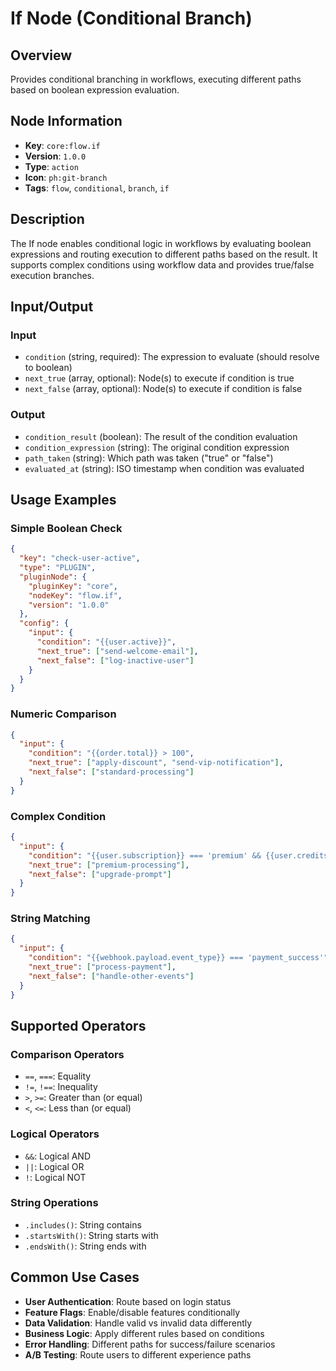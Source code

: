 # If Node (Conditional Branch)

## Overview

Provides conditional branching in workflows, executing different paths based on boolean expression evaluation.

## Node Information

- **Key**: `core:flow.if`
- **Version**: `1.0.0`
- **Type**: `action`
- **Icon**: `ph:git-branch`
- **Tags**: `flow`, `conditional`, `branch`, `if`

## Description

The If node enables conditional logic in workflows by evaluating boolean expressions and routing execution to different paths based on the result. It supports complex conditions using workflow data and provides true/false execution branches.

## Input/Output

### Input
- `condition` (string, required): The expression to evaluate (should resolve to boolean)
- `next_true` (array, optional): Node(s) to execute if condition is true
- `next_false` (array, optional): Node(s) to execute if condition is false

### Output
- `condition_result` (boolean): The result of the condition evaluation
- `condition_expression` (string): The original condition expression
- `path_taken` (string): Which path was taken ("true" or "false")
- `evaluated_at` (string): ISO timestamp when condition was evaluated

## Usage Examples

### Simple Boolean Check
```json
{
  "key": "check-user-active",
  "type": "PLUGIN",
  "pluginNode": {
    "pluginKey": "core",
    "nodeKey": "flow.if",
    "version": "1.0.0"
  },
  "config": {
    "input": {
      "condition": "{{user.active}}",
      "next_true": ["send-welcome-email"],
      "next_false": ["log-inactive-user"]
    }
  }
}
```

### Numeric Comparison
```json
{
  "input": {
    "condition": "{{order.total}} > 100",
    "next_true": ["apply-discount", "send-vip-notification"],
    "next_false": ["standard-processing"]
  }
}
```

### Complex Condition
```json
{
  "input": {
    "condition": "{{user.subscription}} === 'premium' && {{user.credits}} > 0",
    "next_true": ["premium-processing"],
    "next_false": ["upgrade-prompt"]
  }
}
```

### String Matching
```json
{
  "input": {
    "condition": "{{webhook.payload.event_type}} === 'payment_success'",
    "next_true": ["process-payment"],
    "next_false": ["handle-other-events"]
  }
}
```

## Supported Operators

### Comparison Operators
- `==`, `===`: Equality
- `!=`, `!==`: Inequality  
- `>`, `>=`: Greater than (or equal)
- `<`, `<=`: Less than (or equal)

### Logical Operators
- `&&`: Logical AND
- `||`: Logical OR
- `!`: Logical NOT

### String Operations
- `.includes()`: String contains
- `.startsWith()`: String starts with
- `.endsWith()`: String ends with

## Common Use Cases

- **User Authentication**: Route based on login status
- **Feature Flags**: Enable/disable features conditionally
- **Data Validation**: Handle valid vs invalid data differently
- **Business Logic**: Apply different rules based on conditions
- **Error Handling**: Different paths for success/failure scenarios
- **A/B Testing**: Route users to different experience paths

